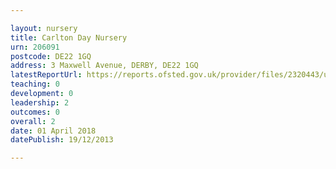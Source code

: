 ```yaml
---

layout: nursery
title: Carlton Day Nursery
urn: 206091
postcode: DE22 1GQ
address: 3 Maxwell Avenue, DERBY, DE22 1GQ
latestReportUrl: https://reports.ofsted.gov.uk/provider/files/2320443/urn/206091.pdf
teaching: 0
development: 0
leadership: 2
outcomes: 0
overall: 2
date: 01 April 2018 
datePublish: 19/12/2013

---
```

